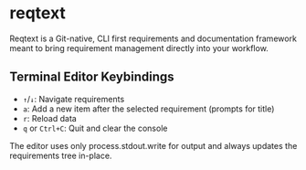 # reqtext
Reqtext is a Git-native, CLI first requirements and documentation framework meant to bring requirement management directly into your workflow.

## Terminal Editor Keybindings

- `↑`/`↓`: Navigate requirements
- `a`: Add a new item after the selected requirement (prompts for title)
- `r`: Reload data
- `q` or `Ctrl+C`: Quit and clear the console

The editor uses only process.stdout.write for output and always updates the requirements tree in-place.
